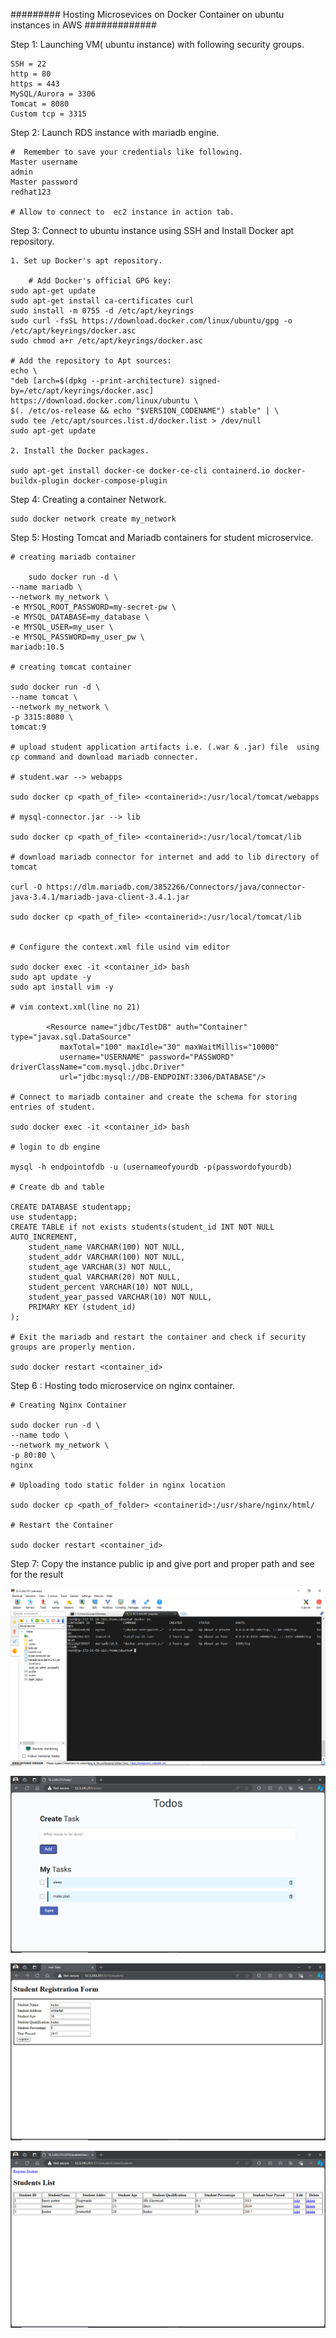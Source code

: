 ######### Hosting Microsevices on Docker Container on ubuntu instances in AWS #############

Step 1: Launching VM( ubuntu instance) with following security groups.

    SSH = 22
    http = 80
    https = 443
    MySQL/Aurora = 3306
    Tomcat = 8080
    Custom tcp = 3315

Step 2: Launch RDS instance with mariadb engine.

    #  Remember to save your credentials like following.
    Master username
    admin
    Master password
    redhat123

    # Allow to connect to  ec2 instance in action tab.

Step 3: Connect to ubuntu instance using SSH and Install Docker apt repository.

    1. Set up Docker's apt repository.

        # Add Docker's official GPG key:
    sudo apt-get update
    sudo apt-get install ca-certificates curl
    sudo install -m 0755 -d /etc/apt/keyrings
    sudo curl -fsSL https://download.docker.com/linux/ubuntu/gpg -o /etc/apt/keyrings/docker.asc
    sudo chmod a+r /etc/apt/keyrings/docker.asc

    # Add the repository to Apt sources:
    echo \
    "deb [arch=$(dpkg --print-architecture) signed-by=/etc/apt/keyrings/docker.asc] https://download.docker.com/linux/ubuntu \
    $(. /etc/os-release && echo "$VERSION_CODENAME") stable" | \
    sudo tee /etc/apt/sources.list.d/docker.list > /dev/null
    sudo apt-get update

    2. Install the Docker packages.

    sudo apt-get install docker-ce docker-ce-cli containerd.io docker-buildx-plugin docker-compose-plugin

Step 4: Creating a container Network.

    sudo docker network create my_network

Step 5: Hosting Tomcat and Mariadb containers for student microservice.

    # creating mariadb container

        sudo docker run -d \
    --name mariadb \
    --network my_network \
    -e MYSQL_ROOT_PASSWORD=my-secret-pw \
    -e MYSQL_DATABASE=my_database \
    -e MYSQL_USER=my_user \
    -e MYSQL_PASSWORD=my_user_pw \
    mariadb:10.5

    # creating tomcat container

    sudo docker run -d \
    --name tomcat \
    --network my_network \
    -p 3315:8080 \
    tomcat:9

    # upload student application artifacts i.e. (.war & .jar) file  using cp command and download mariadb connecter.

    # student.war --> webapps

    sudo docker cp <path_of_file> <containerid>:/usr/local/tomcat/webapps

    # mysql-connector.jar --> lib

    sudo docker cp <path_of_file> <containerid>:/usr/local/tomcat/lib

    # download mariadb connector for internet and add to lib directory of tomcat

    curl -O https://dlm.mariadb.com/3852266/Connectors/java/connector-java-3.4.1/mariadb-java-client-3.4.1.jar

    sudo docker cp <path_of_file> <containerid>:/usr/local/tomcat/lib


    # Configure the context.xml file usind vim editor

    sudo docker exec -it <container_id> bash
    sudo apt update -y
    sudo apt install vim -y

    # vim context.xml(line no 21)

    		<Resource name="jdbc/TestDB" auth="Container" type="javax.sql.DataSource"
               maxTotal="100" maxIdle="30" maxWaitMillis="10000"
               username="USERNAME" password="PASSWORD" driverClassName="com.mysql.jdbc.Driver"
               url="jdbc:mysql://DB-ENDPOINT:3306/DATABASE"/>

    # Connect to mariadb container and create the schema for storing entries of student.

    sudo docker exec -it <container_id> bash

    # login to db engine

    mysql -h endpointofdb -u (usernameofyourdb -p(passwordofyourdb)

    # Create db and table

    CREATE DATABASE studentapp;
    use studentapp;
    CREATE TABLE if not exists students(student_id INT NOT NULL AUTO_INCREMENT,
        student_name VARCHAR(100) NOT NULL,
        student_addr VARCHAR(100) NOT NULL,
        student_age VARCHAR(3) NOT NULL,
        student_qual VARCHAR(20) NOT NULL,
        student_percent VARCHAR(10) NOT NULL,
        student_year_passed VARCHAR(10) NOT NULL,
        PRIMARY KEY (student_id)
    );

    # Exit the mariadb and restart the container and check if security groups are properly mention.

    sudo docker restart <container_id>

Step 6 : Hosting todo microservice on nginx container.

    # Creating Nginx Container

    sudo docker run -d \
    --name todo \
    --network my_network \
    -p 80:80 \
    nginx

    # Uploading todo static folder in nginx location

    sudo docker cp <path_of_folder> <containerid>:/usr/share/nginx/html/

    # Restart the Container

    sudo docker restart <container_id>

Step 7: Copy the instance public ip and give port and proper path and see for the result

![alt text](<Screenshot (329).png>)

![alt text](<Screenshot (330).png>)

![alt text](<Screenshot (332).png>)

![alt text](<Screenshot (331).png>)

